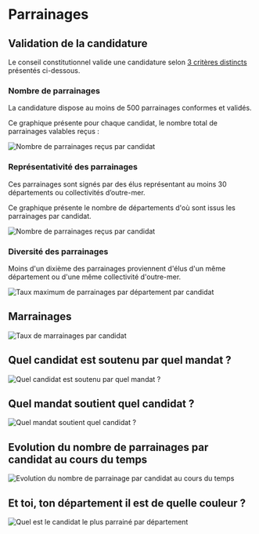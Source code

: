 # Parrainages

## Validation de la candidature

Le conseil constitutionnel valide une candidature selon [3 critères distincts](https://presidentielle2022.conseil-constitutionnel.fr/les-parrainages/parrainages-valides-par-candidat.html) présentés ci-dessous.


### Nombre de parrainages

La candidature dispose au moins de 500 parrainages conformes et validés.

Ce graphique présente pour chaque candidat, le nombre total de parrainages valables reçus :

![Nombre de parrainages reçus par candidat](./results/sponsorships_by_candidate.png)


### Représentativité des parrainages

Ces parrainages sont signés par des élus représentant au moins 30 départements ou collectivités d’outre-mer.

Ce graphique présente le nombre de départements d'où sont issus les parrainages par candidat.

![Nombre de parrainages reçus par candidat](./results/number_of_department_by_candiate.png)


### Diversité des parrainages

Moins d'un dixième des parrainages proviennent d'élus d'un même département ou d'une même collectivité d'outre-mer.

![Taux maximum de parrainages par département par candidat](./results/max_rate_by_department_by_candidate.png)


## Marrainages

![Taux de marrainages par candidat](./results/gender_rate_by_candidate.png)


## Quel candidat est soutenu par quel mandat ?

![Quel candidat est soutenu par quel mandat ?](./results/mandates_rate_by_candiate.png)


## Quel mandat soutient quel candidat ?

![Quel mandat soutient quel candidat ?](./results/candidates_rate_by_mandate.png)


## Evolution du nombre de parrainages par candidat au cours du temps

![Evolution du nombre de parrainage par candidat au cours du temps](./results/sponsorships_by_candidate_by_time.png)


## Et toi, ton département il est de quelle couleur ?

![Quel est le candidat le plus parrainé par département](./results/candidates_by_department.png)